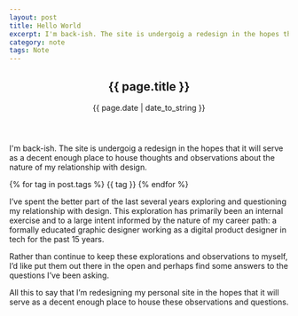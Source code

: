 ```yaml
---
layout: post
title: Hello World
excerpt: I'm back-ish. The site is undergoig a redesign in the hopes that it will serve as a decent enough place to house thoughts and observations about the nature of my relationship with design.
category: note
tags: Note
---
```


<section class="grid  note-intro">
  <header>
    <h2>{{ page.title }}</h2>
    <time>{{ page.date | date_to_string }}</time>
  </header>
  <article>
    <p>I'm back-ish. The site is undergoig a redesign in the hopes that it will serve as a decent enough place to house thoughts and observations about the nature of my relationship with design.</p>
  </article>
  <footer>
    <p>
      {% for tag in post.tags %}
        {{ tag }}
      {% endfor %}
    </p>
  </footer>
</section>

<section class="grid note-words">
  <article>
  <p>I’ve spent the better part of the last several years exploring and questioning my relationship with design. This exploration has primarily been an internal exercise  and to a large intent informed by the nature of my career path: a formally educated graphic designer working as a digital product designer in tech for the past 15 years.</p>
  <p>Rather than continue to keep these explorations and observations to myself, I’d like put them out there in the open and perhaps find some answers to the questions I’ve been asking.</p>
  <p>All this to say that I’m redesigning my personal site in the hopes that it will serve as a decent enough place to house these observations and questions.</p>
  </article>
</section>
